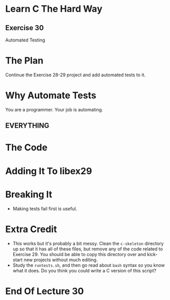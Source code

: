 Learn C The Hard Way
=======

Exercise 30
----

Automated Testing



The Plan
====

Continue the Exercise 28-29 project and add automated tests to it.



Why Automate Tests
====

You are a programmer.
Your job is automating.

EVERYTHING
----



The Code
====



Adding It To libex29
====



Breaking It
====

* Making tests fail first is useful.



Extra Credit
====

* This works but it's probably a bit messy.  Clean the ``c-skeleton``
  directory up so that it has all of these files, but remove any of the code
  related to Exercise 29.  You should be able to copy this directory
  over and kick-start new projects without much editing.
* Study the ``runtests.sh``, and then go read about ``bash`` syntax
  so you know what it does.  Do you think you could write a C version of this
  script?



End Of Lecture 30
=====


